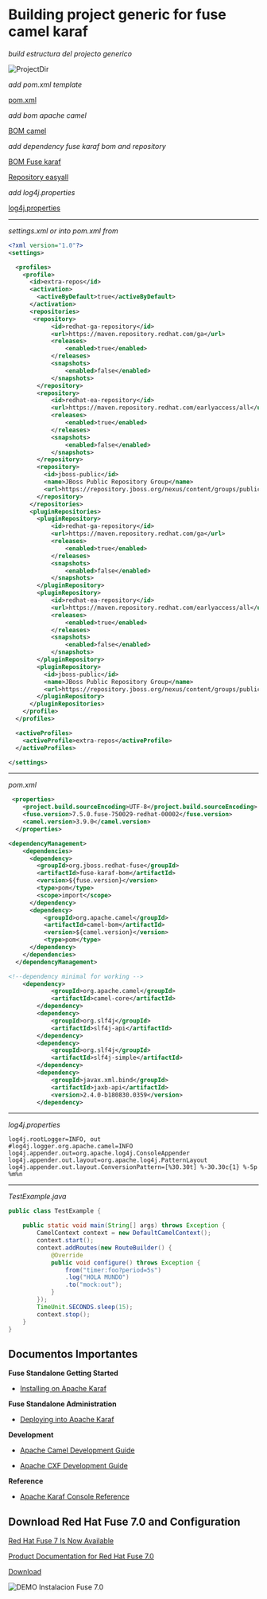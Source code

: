 # Building project generic for fuse camel karaf

*build estructura del projecto generico*

![ProjectDir](img/projectDir.png)

*add pom.xml template*

[pom.xml](https://gist.github.com/sparsick/aec73d514b1ef248d92d)

*add bom apache camel*

[BOM camel](https://camel.apache.org/releases/release-3.9.0/)

*add dependency fuse karaf bom and repository*

[BOM Fuse karaf](https://access.redhat.com/documentation/en-us/red_hat_fuse/7.5/html-single/getting_started/index#add-red-hat-repositories-to-maven)

[Repository easyall](https://access.redhat.com/documentation/en-us/red_hat_fuse/7.5/html-single/migration_guide/index#upgrading-fuse-applications-on-karaf-standalone)

*add log4j.properties*

[log4j.properties](https://github.com/mondora/sample-project/blob/master/src/main/resources/log4j.properties)

---

*settings.xml or into pom.xml from <repositories/>* 
```xml
<?xml version="1.0"?>
<settings>

  <profiles>
    <profile>
      <id>extra-repos</id>
      <activation>
        <activeByDefault>true</activeByDefault>
      </activation>
      <repositories>
       <repository>
            <id>redhat-ga-repository</id>
            <url>https://maven.repository.redhat.com/ga</url>
            <releases>
                <enabled>true</enabled>
            </releases>
            <snapshots>
                <enabled>false</enabled>
            </snapshots>
        </repository>
        <repository>
            <id>redhat-ea-repository</id>
            <url>https://maven.repository.redhat.com/earlyaccess/all</url>
            <releases>
                <enabled>true</enabled>
            </releases>
            <snapshots>
                <enabled>false</enabled>
            </snapshots>
        </repository>
        <repository>
          <id>jboss-public</id>
          <name>JBoss Public Repository Group</name>
          <url>https://repository.jboss.org/nexus/content/groups/public/</url>
        </repository>
      </repositories>
      <pluginRepositories>
        <pluginRepository>
            <id>redhat-ga-repository</id>
            <url>https://maven.repository.redhat.com/ga</url>
            <releases>
                <enabled>true</enabled>
            </releases>
            <snapshots>
                <enabled>false</enabled>
            </snapshots>
        </pluginRepository>
        <pluginRepository>
            <id>redhat-ea-repository</id>
            <url>https://maven.repository.redhat.com/earlyaccess/all</url>
            <releases>
                <enabled>true</enabled>
            </releases>
            <snapshots>
                <enabled>false</enabled>
            </snapshots>
        </pluginRepository>
        <pluginRepository>
          <id>jboss-public</id>
          <name>JBoss Public Repository Group</name>
          <url>https://repository.jboss.org/nexus/content/groups/public</url>
        </pluginRepository>
      </pluginRepositories>
    </profile>
  </profiles>

  <activeProfiles>
    <activeProfile>extra-repos</activeProfile>
  </activeProfiles>

</settings>
```
---
*pom.xml*
```xml
 <properties>
    <project.build.sourceEncoding>UTF-8</project.build.sourceEncoding>
    <fuse.version>7.5.0.fuse-750029-redhat-00002</fuse.version>
    <camel.version>3.9.0</camel.version>
  </properties>

<dependencyManagement>
    <dependencies>
      <dependency>
        <groupId>org.jboss.redhat-fuse</groupId>
        <artifactId>fuse-karaf-bom</artifactId>
        <version>${fuse.version}</version>
        <type>pom</type>
        <scope>import</scope>
      </dependency>
      <dependency>
          <groupId>org.apache.camel</groupId>
          <artifactId>camel-bom</artifactId>
          <version>${camel.version}</version>
          <type>pom</type>
      </dependency>
    </dependencies>
  </dependencyManagement>

<!--dependency minimal for working -->
  	<dependency>
			<groupId>org.apache.camel</groupId>
			<artifactId>camel-core</artifactId>
		</dependency>
		<dependency>
			<groupId>org.slf4j</groupId>
			<artifactId>slf4j-api</artifactId>
		</dependency>
		<dependency>
			<groupId>org.slf4j</groupId>
			<artifactId>slf4j-simple</artifactId>
		</dependency>
		<dependency>
			<groupId>javax.xml.bind</groupId>
			<artifactId>jaxb-api</artifactId>
			<version>2.4.0-b180830.0359</version>
		</dependency>
```
---
*log4j.properties*
```properties
log4j.rootLogger=INFO, out
#log4j.logger.org.apache.camel=INFO
log4j.appender.out=org.apache.log4j.ConsoleAppender
log4j.appender.out.layout=org.apache.log4j.PatternLayout
log4j.appender.out.layout.ConversionPattern=[%30.30t] %-30.30c{1} %-5p %m%n
```

---
*TestExample.java*
```java
public class TestExample {

	public static void main(String[] args) throws Exception {
		CamelContext context = new DefaultCamelContext();
		context.start();
		context.addRoutes(new RouteBuilder() {
			@Override
			public void configure() throws Exception {
				from("timer:foo?period=5s")
				.log("HOLA MUNDO")
				.to("mock:out");
			}
		});
		TimeUnit.SECONDS.sleep(15);
		context.stop();
	}
}
```



## Documentos Importantes

**Fuse Standalone Getting Started**
- [Installing on Apache Karaf](https://access.redhat.com/documentation/en-us/red_hat_fuse/7.0/html-single/installing_on_apache_karaf/index)

**Fuse Standalone Administration**
- [Deploying into Apache Karaf](https://access.redhat.com/documentation/en-us/red_hat_fuse/7.0/html-single/deploying_into_apache_karaf/index)

**Development**
- [Apache Camel Development Guide](https://access.redhat.com/documentation/en-us/red_hat_fuse/7.0/html-single/apache_camel_development_guide/index)

- [Apache CXF Development Guide](https://access.redhat.com/documentation/en-us/red_hat_fuse/7.0/html-single/apache_cxf_development_guide/index)

**Reference**
- [Apache Karaf Console Reference](https://access.redhat.com/documentation/en-us/red_hat_fuse/7.0/html-single/apache_karaf_console_reference/index)


## Download Red Hat Fuse 7.0 and Configuration

[Red Hat Fuse 7 Is Now Available](https://developers.redhat.com/blog/2018/06/04/red-hat-fuse-7-is-now-available/)

[Product Documentation for Red Hat Fuse 7.0](https://access.redhat.com/documentation/en-us/red_hat_fuse/7.0/)

[Download](https://developers.redhat.com/products/fuse/download)

![DEMO Instalacion Fuse 7.0](https://youtu.be/-2NF7OHPg1I)